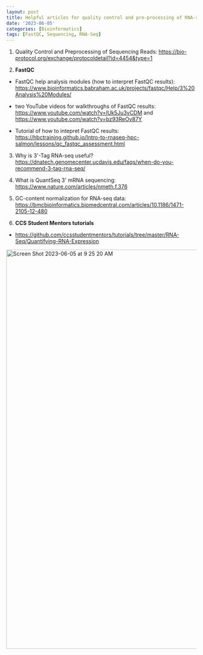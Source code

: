 ```yaml
---
layout: post
title: Helpful articles for quality control and pre-processing of RNA-seq data
date: '2023-06-05'
categories: [Bioinformatics]
tags: [FastQC, Sequencing, RNA-Seq]
---
```


1. Quality Control and Preprocessing of Sequencing Reads: https://bio-protocol.org/exchange/protocoldetail?id=4454&type=1

2. **FastQC**
- FastQC help analysis modules (how to interpret FastQC results): https://www.bioinformatics.babraham.ac.uk/projects/fastqc/Help/3%20Analysis%20Modules/

- two YouTube videos for walkthroughs of FastQC results: https://www.youtube.com/watch?v=lUk5Ju3vCDM and https://www.youtube.com/watch?v=bz93ReOv87Y

- Tutorial of how to intepret FastQC results: https://hbctraining.github.io/Intro-to-rnaseq-hpc-salmon/lessons/qc_fastqc_assessment.html

3. Why is 3'-Tag RNA-seq useful? https://dnatech.genomecenter.ucdavis.edu/faqs/when-do-you-recommend-3-tag-rna-seq/

4. What is QuantSeq 3' mRNA sequencing: https://www.nature.com/articles/nmeth.f.376

5. GC-content normalization for RNA-seq data: https://bmcbioinformatics.biomedcentral.com/articles/10.1186/1471-2105-12-480

6. **CCS Student Mentors tutorials**
- https://github.com/ccsstudentmentors/tutorials/tree/master/RNA-Seq/Quantifying-RNA-Expression
<img width="1053" alt="Screen Shot 2023-06-05 at 9 25 20 AM" src="https://github.com/ademerlis/ademerlis.github.io/assets/56000927/9c0fc04e-047c-4c8d-bd56-140cfc01f7ae">
